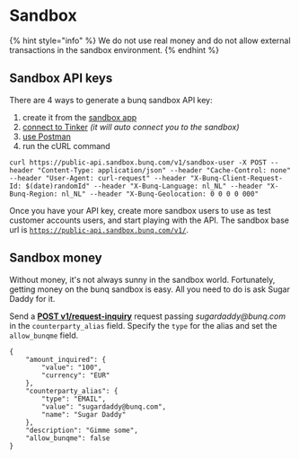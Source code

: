 # Sandbox

{% hint style="info" %}
We do not use real money and do not allow external transactions in the sandbox environment. 
{% endhint %}

## Sandbox API keys

There are 4 ways to generate a bunq sandbox API key:

1. create it from the [sandbox app](https://lexy.gitbook.io/bunq/basics/sandbox/android-emulator)
2. [connect to Tinker](https://lexy.gitbook.io/bunq/quickstart/tinker) _\(it will auto connect you to the sandbox\)_
3. [use Postman](https://github.com/bunq/postman)
4. run the cURL command

`curl https://public-api.sandbox.bunq.com/v1/sandbox-user -X POST --header "Content-Type: application/json" --header "Cache-Control: none" --header "User-Agent: curl-request" --header "X-Bunq-Client-Request-Id: $(date)randomId" --header "X-Bunq-Language: nl_NL" --header "X-Bunq-Region: nl_NL" --header "X-Bunq-Geolocation: 0 0 0 0 000"`

Once you have your API key, create more sandbox users to use as test customer accounts users, and start playing with the API. The sandbox base url is [`https://public-api.sandbox.bunq.com/v1/`](https://public-api.sandbox.bunq.com/v1/).

## Sandbox money

Without money, it's not always sunny in the sandbox world. Fortunately, getting money on the bunq sandbox is easy. All you need to do is ask Sugar Daddy for it.

Send a [**POST v1/request-inquiry**](https://doc.bunq.com/#/request-inquiry/Create_RequestInquiry_for_User_MonetaryAccount) request passing _sugardaddy@bunq.com_  in the `counterparty_alias` field. Specify the `type` for the alias and set the `allow_bunqme` field.

```text
{
    "amount_inquired": {
        "value": "100",
        "currency": "EUR"
    },
    "counterparty_alias": {
        "type": "EMAIL",
        "value": "sugardaddy@bunq.com",
        "name": "Sugar Daddy"
    },
    "description": "Gimme some",
    "allow_bunqme": false
}
```


